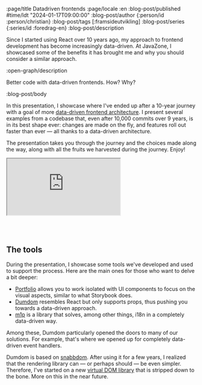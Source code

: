 :page/title Datadriven frontends
:page/locale :en
:blog-post/published #time/ldt "2024-01-17T09:00:00"
:blog-post/author {:person/id :person/christian}
:blog-post/tags [:framsideutvikling]
:blog-post/series {:series/id :foredrag-en}
:blog-post/description

Since I started using React over 10 years ago, my approach to frontend
development has become increasingly data-driven. At JavaZone, I showcased some
of the benefits it has brought me and why you should consider a similar
approach.

:open-graph/description

Better code with data-driven frontends. How? Why?

:blog-post/body

In this presentation, I showcase where I've ended up after a 10-year journey
with a goal of more [data-driven frontend
architecture](https://vimeo.com/861600197). I present several examples from a
codebase that, even after 10,000 commits over 9 years, is in its best shape
ever: changes are made on the fly, and features roll out faster than ever — all
thanks to a data-driven architecture.

The presentation takes you through the journey and the choices made along the
way, along with all the fruits we harvested during the journey. Enjoy!

<div class="video-responsive">
  <iframe class="video-responsive-item" src="https://player.vimeo.com/video/861600197?h=0084e31028&color=ff9933&portrait=0" allow="autoplay; fullscreen; picture-in-picture" allowfullscreen></iframe>
</div>

<br><br>

## The tools

During the presentation, I showcase some tools we've developed and used to
support the process. Here are the main ones for those who want to delve a bit
deeper:

- [Portfolio](https://github.com/cjohansen/portfolio) allows you to work
  isolated with UI components to focus on the visual aspects, similar to what
  Storybook does.
- [Dumdom](https://github.com/cjohansen/dumdom) resembles React but only
  supports props, thus pushing you towards a data-driven approach.
- [m1p](https://github.com/cjohansen/m1p) is a library that solves, among other
  things, i18n in a completely data-driven way.

Among these, Dumdom particularly opened the doors to many of our solutions. For
example, that's where we opened up for completely data-driven event handlers.

Dumdom is based on [snabbdom](https://github.com/snabbdom/snabbdom). After using
it for a few years, I realized that the rendering library can — or perhaps
should — be even simpler. Therefore, I've started on a new [virtual DOM
library](https://github.com/cjohansen/replicant) that is stripped down to the
bone. More on this in the near future.

